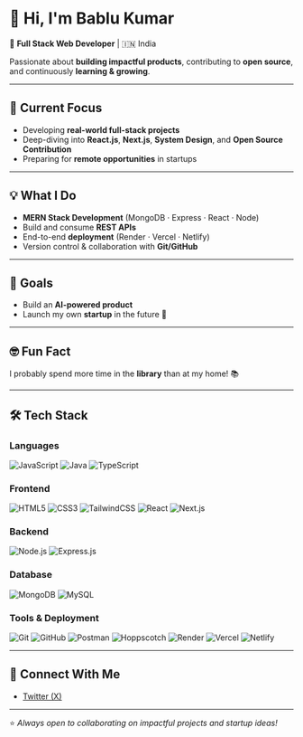 # 👋 Hi, I'm Bablu Kumar  

🚀 **Full Stack Web Developer** | 🇮🇳 India  

Passionate about **building impactful products**, contributing to **open source**, and continuously **learning & growing**.  

---

## 🔭 Current Focus  
- Developing **real-world full-stack projects**  
- Deep-diving into **React.js**, **Next.js**, **System Design**, and **Open Source Contribution**  
- Preparing for **remote opportunities** in startups  

---

## 💡 What I Do  
- **MERN Stack Development** (MongoDB · Express · React · Node)  
- Build and consume **REST APIs**  
- End-to-end **deployment** (Render · Vercel · Netlify)  
- Version control & collaboration with **Git/GitHub**  

---

## 🎯 Goals  
- Build an **AI-powered product**  
- Launch my own **startup** in the future 🚀  

---

## 🤓 Fun Fact  
I probably spend more time in the **library** than at my home! 📚  

---

## 🛠️ Tech Stack  

### Languages
![JavaScript](https://img.shields.io/badge/JavaScript-F7DF1E?style=for-the-badge&logo=javascript&logoColor=black)
![Java](https://img.shields.io/badge/Java-ED8B00?style=for-the-badge&logo=java&logoColor=white)
![TypeScript](https://img.shields.io/badge/TypeScript-3178C6?style=for-the-badge&logo=typescript&logoColor=white)

### Frontend
![HTML5](https://img.shields.io/badge/HTML5-E34F26?style=for-the-badge&logo=html5&logoColor=white)
![CSS3](https://img.shields.io/badge/CSS3-1572B6?style=for-the-badge&logo=css3&logoColor=white)
![TailwindCSS](https://img.shields.io/badge/Tailwind_CSS-06B6D4?style=for-the-badge&logo=tailwind-css&logoColor=white)
![React](https://img.shields.io/badge/React-61DAFB?style=for-the-badge&logo=react&logoColor=black)
![Next.js](https://img.shields.io/badge/Next.js-000000?style=for-the-badge&logo=next.js&logoColor=white)

### Backend
![Node.js](https://img.shields.io/badge/Node.js-339933?style=for-the-badge&logo=node.js&logoColor=white)
![Express.js](https://img.shields.io/badge/Express.js-000000?style=for-the-badge&logo=express&logoColor=white)

### Database
![MongoDB](https://img.shields.io/badge/MongoDB-47A248?style=for-the-badge&logo=mongodb&logoColor=white)
![MySQL](https://img.shields.io/badge/MySQL-4479A1?style=for-the-badge&logo=mysql&logoColor=white)

### Tools & Deployment
![Git](https://img.shields.io/badge/Git-F05032?style=for-the-badge&logo=git&logoColor=white)
![GitHub](https://img.shields.io/badge/GitHub-181717?style=for-the-badge&logo=github&logoColor=white)
![Postman](https://img.shields.io/badge/Postman-FF6C37?style=for-the-badge&logo=postman&logoColor=white)
![Hoppscotch](https://img.shields.io/badge/Hoppscotch-FF3F3F?style=for-the-badge&logo=hoppscotch&logoColor=white)
![Render](https://img.shields.io/badge/Render-6E40FF?style=for-the-badge&logo=render&logoColor=white)
![Vercel](https://img.shields.io/badge/Vercel-000000?style=for-the-badge&logo=vercel&logoColor=white)
![Netlify](https://img.shields.io/badge/Netlify-00C7B7?style=for-the-badge&logo=netlify&logoColor=white)

---

## 🔗 Connect With Me  
- [Twitter (X)](https://x.com/Bablukup)  

---
⭐️ *Always open to collaborating on impactful projects and startup ideas!*
